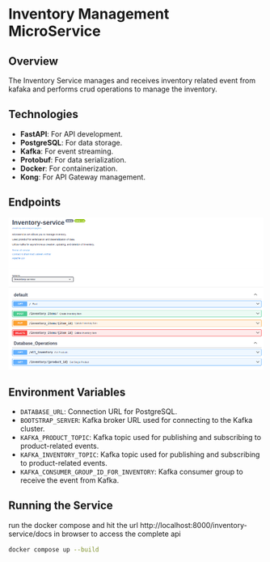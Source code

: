 # Inventory Management MicroService

## Overview
The Inventory Service manages and receives inventory related event from kafaka and performs crud operations to manage the inventory.


## Technologies
- **FastAPI**: For API development.
- **PostgreSQL**: For data storage.
- **Kafka**: For event streaming.
- **Protobuf**: For data serialization.
- **Docker**: For containerization.
- **Kong**: For API Gateway management.

## Endpoints
![Endpoints](/public/inventory.png)

## Environment Variables
- `DATABASE_URL`: Connection URL for PostgreSQL.
- `BOOTSTRAP_SERVER`: Kafka broker URL used for connecting to the Kafka cluster.
- `KAFKA_PRODUCT_TOPIC`: Kafka topic used for publishing and subscribing to product-related events.
- `KAFKA_INVENTORY_TOPIC`: Kafka topic used for publishing and subscribing to product-related events.
- `KAFKA_CONSUMER_GROUP_ID_FOR_INVENTORY`: Kafka consumer group to receive the event from Kafka. 




## Running the Service
run the docker compose and hit the url http://localhost:8000/inventory-service/docs in browser to access the complete api

```sh
docker compose up --build
